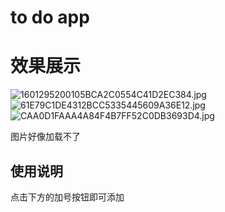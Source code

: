 # to do app

# 效果展示

![1601295200105BCA2C0554C41D2EC384.jpg](https://i.loli.net/2021/05/06/b4myMqs7RJelzI1.jpg)
![61E79C1DE4312BCC5335445609A36E12.jpg](https://i.loli.net/2021/05/06/ywFoZTiWSNd7Prb.jpg)
![CAA0D1FAAA4A84F4B7FF52C0DB3693D4.jpg](https://i.loli.net/2021/05/06/tim1OXZxMbDkgjr.jpg)

图片好像加载不了

## 使用说明

点击下方的加号按钮即可添加